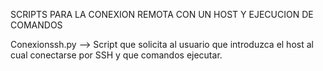 SCRIPTS PARA LA CONEXION REMOTA CON UN HOST Y EJECUCION DE COMANDOS

Conexionssh.py --> Script que solicita al usuario que introduzca el host al cual conectarse por SSH y que comandos ejecutar.
